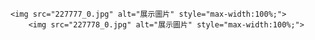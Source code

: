 <!DOCTYPE html>
<html lang="zh">
<head>
    <meta charset="UTF-8">
    <meta name="viewport" content="width=device-width, initial-scale=1.0">
    <title>圖片展示</title>

</head>
<body>
 
    <img src="227777_0.jpg" alt="展示圖片" style="max-width:100%;">
        <img src="227778_0.jpg" alt="展示圖片" style="max-width:100%;">
</body>
</html>
